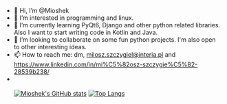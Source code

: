 - 👋 Hi, I’m @Mioshek
- 👀 I’m interested in programming and linux.
- 🌱 I’m currently learning PyQt6, Django and other python related libraries. Also I want to start writing code in Kotlin and Java.
- 💞️ I’m looking to collaborate on some fun python projects. I'm also open to other interesting ideas.
- 📫 How to reach me: dm, milosz.szczygiel@interia.pl and https://www.linkedin.com/in/mi%C5%82osz-szczygie%C5%82-28539b238/
- <br></br>
[![Mioshek's GitHub stats](https://github-readme-stats.vercel.app/api?username=Mioshek)](https://github.com/anuraghazra/github-readme-stats)
[![Top Langs](https://github-readme-stats.vercel.app/api/top-langs/?username=Mioshek)](https://github.com/anuraghazra/github-readme-stats)
<!---
Mioshek/Mioshek is a ✨ special ✨ repository because its `README.md` (this file) appears on your GitHub profile.
You can click the Preview link to take a look at your changes.
--->
